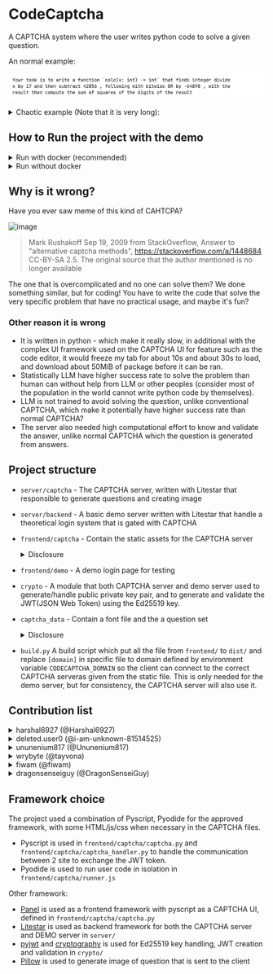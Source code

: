 # CodeCaptcha
A CAPTCHA system where the user writes python code to solve a given question.

An normal example:

![Example question](docs-assets/16768e08d0bf01f942995f0077ef5e6718aba3298c7b609dd98cf3825fa0db0a.png)

<details>
<summary>Chaotic example (Note that it is very long):</summary>

This question has 100 steps and AI has failed to solve this :)

![Example question](docs-assets/de19ebabd51028f36f7ee03dbe4365b54726181300998b3bf1fd3954a17966e1.png)

<details>
<summary>Spoiler: Test input</summary>

```py
[16386, 19874, 48296, 41718, 58488, 42810, 58044]
```

</details>

<details>
<summary>Spoiler: Test output</summary>

```py
# TODO, the question was given to other people as a challenge
```

Could you have possible guess it does this? I certainly don't

</details>

</details>

## How to Run the project with the demo
<details>
<summary>Run with docker (recommended)</summary>

Prerequisite: Have [docker](https://docs.docker.com/engine/install/) installed with `docker compose`
    
### Step 1: Setup `.env`

In contrast to running without docker, `.env` setup is necessary for running in docker, It would fail if the following environment isn't set.

- `CODECAPTCHA_DOMAIN` to `http://127.0.0.1:9201` 
    - It can be changed depending on the configuration in `docker-compose.yml`. This environment variable is the domain in which the **client** accesses the CAPTCHA server
- `CODECAPTCHA_DOMAIN_INTERNAL` to `http://captcha:8001`
    - If the CAPTCHA endpoint is from `CODECAPTCHA_DOMAIN` it can be accessible inside the docker container (such as a publicly accessible domain), then this environment variable is not needed

Other configuration can be changed, according to the documentation in `.env.example`. The default value should work for them

### Step 2: Run the project
```bash
docker compose up -d --build
```
The [demo site](http://127.0.0.1:9200) and the [captcha site](http://127.0.0.1:9201) can be accessed from http://127.0.0.1:9200 and http://127.0.0.1:9201 respectively
</details>
<details>
<summary>Run without docker</summary>

Prerequisites: Have [uv](https://docs.astral.sh/uv/getting-started/installation/) and `python3.12` installed
    
### Step 1: Setup `.venv`
```bash
uv sync
```
    
### Step 2: Setup `.env`
By default, the project can be ran without creating or setting up `.env`, however, you might want to change some configurations. Check `.env.example` for information to configurate `.env`.

Note: If you changed the `.env` file, or any other files in `frontend/`, you must setup the project up from the next step again.

### Step 3: Run the build script
```bash
uv run build.py
```
This configures the frontend code to create a set of files in `dist/` which link the demo assets to the CAPTCHA server endpoint defined in `CODECAPTCHA_DOMAIN`

### Step 4: Run the project
Run in 2 seperate terminals
```bash
# This must be ran first
uv run litestar --app server.captcha.main:app run --port 8001 --reload
# Run the following about 5 to 10 seconds later in the other terminal
uv run litestar --app server.backend.main:app run --port 8000 --reload
```
`--host 0.0.0.0` can be added on either command if it need to be accessible from other IP

The [demo site](http://127.0.0.1:8000) and the [captcha site](http://127.0.0.1:8001) can be accessed from http://127.0.0.1:8000 and http://127.0.0.1:8001 respectively
</details>

## Why is it wrong?

Have you ever saw meme of this kind of CAHTCPA? 

<img width="446" height="271" alt="image" src="https://github.com/user-attachments/assets/df3c995c-4ced-43de-82a0-16d0de28a628" />

> Mark Rushakoff Sep 19, 2009 from StackOverflow, Answer to "alternative captcha methods", https://stackoverflow.com/a/1448684 CC-BY-SA 2.5. The original source that the author mentioned is no longer available

The one that is overcomplicated and no one can solve them? We done something similar, but for coding! You have to write the code that solve the very specific problem that have no practical usage, and maybe it's fun?

### Other reason it is wrong
- It is written in python - which make it really slow, in additional with the complex UI framework used on the CAPTCHA UI for feature such as the code editor, it would freeze my tab for about 10s and about 30s to load, and download about 50MiB of package before it can be ran.
- Statistically LLM have higher success rate to solve the problem than human can without help from LLM or other peoples (consider most of the population in the world cannot write python code by themselves).
- LLM is not trained to avoid solving the question, unlike conventional CAPTCHA, which make it potentially have higher success rate than normal CAPTCHA?
- The server also needed high computational effort to know and validate the answer, unlike normal CAPTCHA which the question is generated from answers.

## Project structure

- `server/captcha` - The CAPTCHA server, written with Litestar that responsible to generate questions and creating image
- `server/backend` - A basic demo server written with Litestar that handle a theoretical login system that is gated with CAPTCHA
- `frontend/captcha` - Contain the static assets for the CAPTCHA server
  <details>
    <summary>Disclosure</summary>
    
    `frontend/captcha/parse.py` is a patch for micropython as it didn't bundle the `urllib.parse` stdlib. The file contains `urllib.parse` and `ipaddress` standard library from [cpython](https://github.com/python/cpython) and patch for some other feature isn't available in micropython such as `str.isascii` and "too complex" regex which is used by the original code from the standard library, which replacement with equivialent behaviour.

  </details>
- `frontend/demo` - A demo login page for testing
- `crypto` - A module that both CAPTCHA server and demo server used to generate/handle public private key pair, and to generate and validate the JWT(JSON Web Token) using the Ed25519 key.
- `captcha_data` - Contain a font file and the a question set
  <details>
    <summary>Disclosure</summary>
    
    - `captcha_data/JetBrainsMono-Regular.ttf` is a font created by JetBrains, and licensed under SIL Open Font License, Version 1.1 (OFL). The license text is inclued in `captcha_data/OFL.txt` as required by the license. The font is included for the purpose to run the project with minimal setup, and other font can be used. The OFL license is compatible with MIT license according to [FOSSA](https://fossa.com/blog/open-source-licenses-101-sil-open-font-license-ofl/)
    - `captcha_data/question_set.json` is created with a combination of manual effort and AI generation. Approximately 2 million
questions is generated during testing, with only 1 exceed the execution timeout of 0.5s during testing when calculating a prime number, which likely originate from saturated resource usage from other task running on the test device. However some question description might not match the checking criteria(with 1 known case found after the deadline)

  </details>
- `build.py` A build script which put all the file from `frontend/` to `dist/` and replace `[domain]` in specific file to domain defined by environment variable `CODECAPTCHA_DOMAIN` so the client can connect to the correct CAPTCHA serveras given from the static file. This is only needed for the demo server, but for consistency, the CAPTCHA server will also use it.

## Contribution list
<details>
    <summary>harshal6927 (@Harshal6927)</summary>

- Demo server
- CAPTCHA server
- Demo page UI
- Demo login system on the backend
- Setup SQLite database for the servers
</details>
<details>
    <summary>deleted.user0 (@i-am-unknown-81514525)</summary>

- CAPTCHA UI
- CAPTCHA frontend
- Adding login system on the demo frontend
- JWT generation and validation, Ed25519 key generation and handling
- Question generator parser
- Writing question set
- Update image generation
</details>
<details>
    <summary>ununenium817 (@Ununenium817)</summary>
    
- Help writing the CAPTCHA server that was replaced
- Writing question set
- Construct system prompt and code to generate part of question set
</details>
<details>
    <summary>wrybyte (@tayvona)</summary>
    
- Minor UI improvement on demo page
</details>
<details>
    <summary>fiwam (@fiwam)</summary>
    
- Update CAPTCHA frontend to handle image
- Convert the question generated to send image instead of text to client
</details>
<details>
    <summary>dragonsenseiguy (@DragonSenseiGuy)</summary>
    
- Attempt to write the CAPTCHA server that was replaced
- Minor UI improvement for the CAPTCHA frame for usability
- Wrote JWT Validator but was scrapped(due to issues).
- Attempt to write the login system for demo server that didn't get merged.
</details>

## Framework choice

The project used a combination of Pyscript, Pyodide for the approved framework, with some HTML/js/css when necessary in the CAPTCHA files.
- Pyscript is used in `frontend/captcha/captcha.py` and `frontend/captcha/captcha_handler.py` to handle the communication between 2 site to exchange the JWT token.
- Pyodide is used to run user code in isolation in `frontend/captcha/runner.js`

Other framework:
- [Panel](https://panel.holoviz.org/) is used as a frontend framework with pyscript as a CAPTCHA UI, defined in `frontend/captcha/captcha.py`
- [Litestar](https://litestar.dev/) is used as backend framework for both the CAPTCHA server and DEMO server in `server/`
- [pyjwt](https://pyjwt.readthedocs.io/) and [cryptography](https://cryptography.io/) is used for Ed25519 key handling, JWT creation and validation in `crypto/`
- [Pillow](https://pillow.readthedocs.io/en/stable/) is used to generate image of question that is sent to the client
